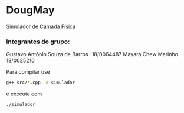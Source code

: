 # DougMay
Simulador de Camada Física

### Integrantes do grupo:
Gustavo Antônio Souza de Barros -18/0064487
Mayara Chew Marinho 18/0025210

Para compilar use

```sh
g++ src/*.cpp -o simulador
```

e execute com

```sh
./simulador
```